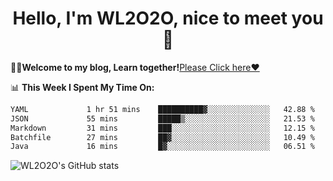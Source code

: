 <h1 align = "center">Hello, I'm WL2O2O, nice to meet you 👋</h1>

🧑‍💻**Welcome to my blog, Learn together!**[Please Click here❤️](https://wl2o2o.github.io)

📊 **This Week I Spent My Time On:**
<!--START_SECTION:waka-->

```txt
YAML             1 hr 51 mins    ██████████▓░░░░░░░░░░░░░░   42.88 %
JSON             55 mins         █████▒░░░░░░░░░░░░░░░░░░░   21.53 %
Markdown         31 mins         ███░░░░░░░░░░░░░░░░░░░░░░   12.15 %
Batchfile        27 mins         ██▓░░░░░░░░░░░░░░░░░░░░░░   10.49 %
Java             16 mins         █▓░░░░░░░░░░░░░░░░░░░░░░░   06.51 %
```

<!--END_SECTION:waka-->

![WL2O2O's GitHub stats](https://github-readme-stats.vercel.app/api?username=wl2o2o&show_icons=true)


<!--
**WL2O2O/WL2O2O** is a ✨ _special_ ✨ repository because its `README.md` (this file) appears on your GitHub profile.

Here are some ideas to get you started:

- 🔭 I’m currently working on ...
- 🌱 I’m currently learning ...
- 👯 I’m looking to collaborate on ...
- 🤔 I’m looking for help with ...
- 💬 Ask me about ...
- 📫 How to reach me: ...
- 😄 Pronouns: ...
- ⚡ Fun fact: ...
-->
